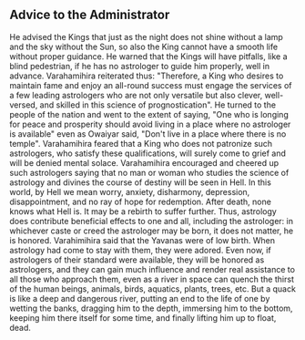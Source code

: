## Advice to the Administrator
He advised the Kings that just as the night does not shine without a lamp and the sky without the Sun, so also the King cannot have a smooth life without proper guidance. He warned that the Kings will have pitfalls, like a blind pedestrian, if he has no astrologer to guide him properly, well in advance.
Varahamihira reiterated thus: "Therefore, a King who desires to maintain fame and enjoy an all-round success must engage the services of a few leading astrologers who are not only versatile but also clever, well-versed, and skilled in this science of prognostication".
He turned to the people of the nation and went to the extent of saying, "One who is longing for peace and prosperity should avoid living in a place where no astrologer is available" even as Owaiyar said, "Don't live in a place where there is no temple".
Varahamihira feared that a King who does not patronize such astrologers, who satisfy these qualifications, will surely come to grief and will be denied mental solace.
Varahamihira encouraged and cheered up such astrologers saying that no man or woman who studies the science of astrology and divines the course of destiny will be seen in Hell. In this world, by Hell we mean worry, anxiety, disharmony, depression, disappointment, and no ray of hope for redemption. After death, none knows what Hell is. It may be a rebirth to suffer further. Thus, astrology does contribute beneficial effects to one and all, including the astrologer: in whichever caste or creed the astrologer may be born, it does not matter, he is honored.
Varahimihira said that the Yavanas were of low birth. When astrology had come to stay with them, they were adored. Even now, if astrologers of their standard were available, they will be honored as astrologers, and they can gain much influence and render real assistance to all those who approach them, even as a river in space can quench the thirst of the human beings, animals, birds, aquatics, plants, trees, etc. But a quack is like a deep and dangerous river, putting an end to the life of one by wetting the banks, dragging him to the depth, immersing him to the bottom, keeping him there itself for some time, and finally lifting him up to float, dead.

